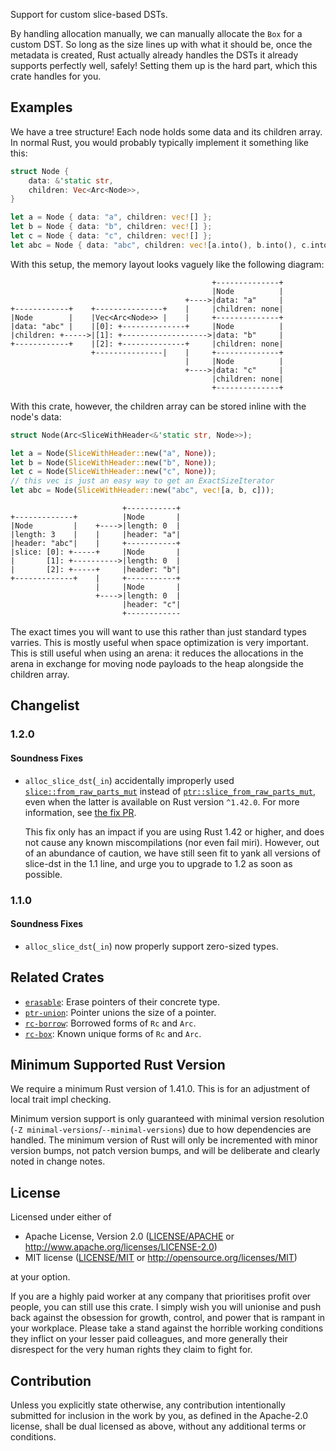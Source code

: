 Support for custom slice-based DSTs.

By handling allocation manually, we can manually allocate the `Box` for a custom DST.
So long as the size lines up with what it should be, once the metadata is created,
Rust actually already handles the DSTs it already supports perfectly well, safely!
Setting them up is the hard part, which this crate handles for you.

## Examples

We have a tree structure! Each node holds some data and its children array.
In normal Rust, you would probably typically implement it something like this:

```rust
struct Node {
    data: &'static str,
    children: Vec<Arc<Node>>,
}

let a = Node { data: "a", children: vec![] };
let b = Node { data: "b", children: vec![] };
let c = Node { data: "c", children: vec![] };
let abc = Node { data: "abc", children: vec![a.into(), b.into(), c.into()] };
```

With this setup, the memory layout looks vaguely like the following diagram:

```text
                                             +--------------+
                                             |Node          |
                                       +---->|data: "a"     |
+------------+    +---------------+    |     |children: none|
|Node        |    |Vec<Arc<Node>> |    |     +--------------+
|data: "abc" |    |[0]: +--------------+     |Node          |
|children: +----->|[1]: +------------------->|data: "b"     |
+------------+    |[2]: +--------------+     |children: none|
                  +---------------|    |     +--------------+
                                       |     |Node          |
                                       +---->|data: "c"     |
                                             |children: none|
                                             +--------------+
```

With this crate, however, the children array can be stored inline with the node's data:

```rust
struct Node(Arc<SliceWithHeader<&'static str, Node>>);

let a = Node(SliceWithHeader::new("a", None));
let b = Node(SliceWithHeader::new("b", None));
let c = Node(SliceWithHeader::new("c", None));
// this vec is just an easy way to get an ExactSizeIterator
let abc = Node(SliceWithHeader::new("abc", vec![a, b, c]));
```

```text
                         +-----------+
+-------------+          |Node       |
|Node         |    +---->|length: 0  |
|length: 3    |    |     |header: "a"|
|header: "abc"|    |     +-----------+
|slice: [0]: +-----+     |Node       |
|       [1]: +---------->|length: 0  |
|       [2]: +-----+     |header: "b"|
+-------------+    |     +-----------+
                   |     |Node       |
                   +---->|length: 0  |
                         |header: "c"|
                         +------------
```

The exact times you will want to use this rather than just standard types varries.
This is mostly useful when space optimization is very important.
This is still useful when using an arena: it reduces the allocations in the arena
in exchange for moving node payloads to the heap alongside the children array.

## Changelist

### 1.2.0
#### Soundness Fixes
- `alloc_slice_dst`(`_in`) accidentally improperly used [`slice::from_raw_parts_mut`]
  instead of [`ptr::slice_from_raw_parts_mut`], even when the latter is available on
  Rust version `^1.42.0`. For more information, see [the fix PR][#45].
  
  This fix only has an impact if you are using Rust 1.42 or higher, and does not
  cause any known miscompilations (nor even fail miri). However, out of an
  abundance of caution, we have still seen fit to yank all versions of slice-dst
  in the 1.1 line, and urge you to upgrade to 1.2 as soon as possible.

  [`slice::from_raw_parts_mut`]: <https://doc.rust-lang.org/std/slice/fn.from_raw_parts_mut.html>
  [`ptr::slice_from_raw_parts_mut`]: <https://doc.rust-lang.org/std/ptr/fn.slice_from_raw_parts_mut.html>
  [#45]: <https://github.com/CAD97/pointer-utils/pull/45>

### 1.1.0
#### Soundness Fixes
- `alloc_slice_dst`(`_in`) now properly support zero-sized types.

## Related Crates

- [`erasable`](https://lib.rs/crates/erasable): Erase pointers of their concrete type.
- [`ptr-union`](https://lib.rs/crates/ptr-union): Pointer unions the size of a pointer.
- [`rc-borrow`](https://lib.rs/crates/rc-borrow): Borrowed forms of `Rc` and `Arc`.
- [`rc-box`](https://lib.rs/crates/rc-box): Known unique forms of `Rc` and `Arc`.

## Minimum Supported Rust Version

We require a minimum Rust version of 1.41.0.
This is for an adjustment of local trait impl checking.

Minimum version support is only guaranteed with minimal version resolution
(`-Z minimal-versions`/`--minimal-versions`) due to how dependencies are handled.
The minimum version of Rust will only be incremented with minor version bumps,
not patch version bumps, and will be deliberate and clearly noted in change notes.

## License

Licensed under either of

 * Apache License, Version 2.0
   ([LICENSE/APACHE](../../LICENSE/APACHE) or http://www.apache.org/licenses/LICENSE-2.0)
 * MIT license
   ([LICENSE/MIT](../../LICENSE/MIT) or http://opensource.org/licenses/MIT)

at your option.

If you are a highly paid worker at any company that prioritises profit over
people, you can still use this crate. I simply wish you will unionise and push
back against the obsession for growth, control, and power that is rampant in
your workplace. Please take a stand against the horrible working conditions
they inflict on your lesser paid colleagues, and more generally their
disrespect for the very human rights they claim to fight for.

## Contribution

Unless you explicitly state otherwise, any contribution intentionally submitted
for inclusion in the work by you, as defined in the Apache-2.0 license, shall be
dual licensed as above, without any additional terms or conditions.

